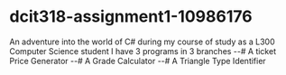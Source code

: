 # dcit318-assignment1-10986176
An adventure into the world of C# during my course of study as a L300 Computer Science student
I have 3 programs in 3 branches
--# A ticket Price Generator
--# A Grade Calculator
--# A Triangle Type Identifier
